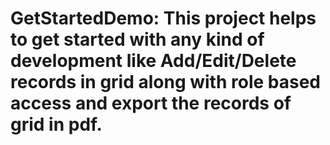 # GetStartedDemo: This project helps to get started with any kind of development like Add/Edit/Delete records in grid along with role based access and export the records of grid in pdf.

